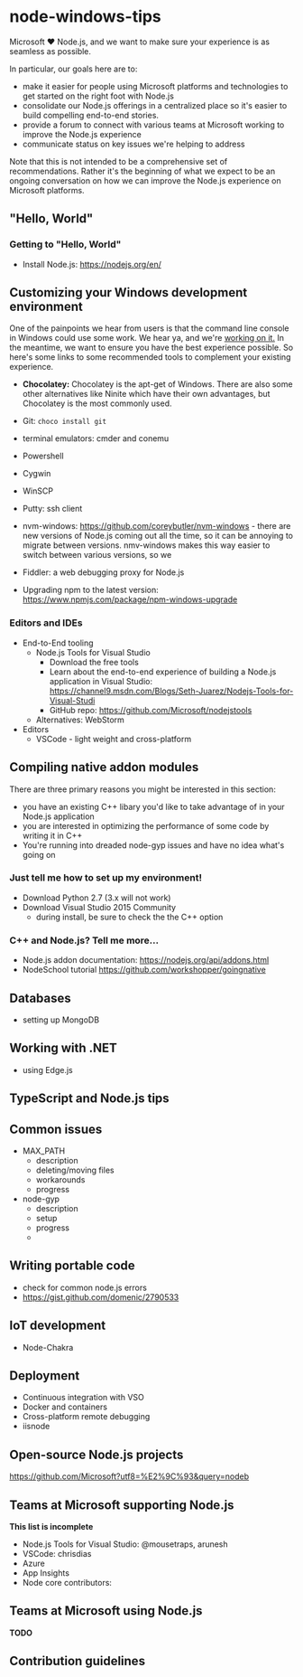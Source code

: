 # node-windows-tips
Microsoft :heart: Node.js, and we want to make sure your experience is as seamless as possible.

In particular, our goals here are to:
* make it easier for people using Microsoft platforms and technologies to get started on the right foot with Node.js
* consolidate our Node.js offerings in a centralized place so it's easier to build compelling end-to-end stories.
* provide a forum to connect with various teams at Microsoft working to improve the Node.js experience
* communicate status on key issues we're helping to address

Note that this is not intended to be a comprehensive set of recommendations. Rather it's the beginning of what we expect to be an ongoing conversation on how we can improve the Node.js experience on Microsoft platforms.

## "Hello, World"
### Getting to "Hello, World"
* Install Node.js: https://nodejs.org/en/

## Customizing your Windows development environment
One of the painpoints we hear from users is that the command line console in Windows could use some work. We hear ya, and we're [working on it.](https://wpdev.uservoice.com/forums/266908) In the meantime, we want to ensure you have the best experience possible. So here's some links to some recommended tools to complement your existing experience.

* **Chocolatey:** Chocolatey is the apt-get of Windows. There are also some other alternatives like Ninite which have their own advantages, but Chocolatey is the most commonly used. 

* Git: `choco install git`
* terminal emulators: cmder and conemu
* Powershell
* Cygwin
* WinSCP
* Putty: ssh client
* nvm-windows: https://github.com/coreybutler/nvm-windows - there are new versions of Node.js coming out all the time, so it can be annoying to migrate between versions. nmv-windows makes this way easier to switch between various versions, so we 
* Fiddler: a web debugging proxy for Node.js
* Upgrading npm to the latest version: https://www.npmjs.com/package/npm-windows-upgrade

### Editors and IDEs
  * End-to-End tooling
    * Node.js Tools for Visual Studio
      * Download the free tools
      * Learn about the end-to-end experience of building a Node.js application in Visual Studio: https://channel9.msdn.com/Blogs/Seth-Juarez/Nodejs-Tools-for-Visual-Studi
      * GitHub repo: https://github.com/Microsoft/nodejstools
    * Alternatives: WebStorm
  * Editors
    * VSCode - light weight and cross-platform

## Compiling native addon modules
There are three primary reasons you might be interested in this section: 
* you have an existing C++ libary you'd like to take advantage of in your Node.js application
* you are interested in optimizing the performance of some code by writing it in C++
* You're running into dreaded node-gyp issues and have no idea what's going on

### Just tell me how to set up my environment!
* Download Python 2.7 (3.x will not work)
* Download Visual Studio 2015 Community
  * during install, be sure to check the the C++ option

### C++ and Node.js? Tell me more...
* Node.js addon documentation: https://nodejs.org/api/addons.html
* NodeSchool tutorial https://github.com/workshopper/goingnative

## Databases
* setting up MongoDB

## Working with .NET
* using Edge.js

## TypeScript and Node.js tips

## Common issues
* MAX_PATH
  * description 
  * deleting/moving files
  * workarounds
  * progress
* node-gyp
  * description
  * setup
  * progress
  * 
  
## Writing portable code
* check for common node.js errors
* https://gist.github.com/domenic/2790533

## IoT development
* Node-Chakra

## Deployment
* Continuous integration with VSO
* Docker and containers
* Cross-platform remote debugging
* iisnode

## Open-source Node.js projects
https://github.com/Microsoft?utf8=%E2%9C%93&query=nodeb

## Teams at Microsoft supporting Node.js
**This list is incomplete**
* Node.js Tools for Visual Studio: @mousetraps, arunesh
* VSCode: chrisdias
* Azure
* App Insights
* Node core contributors: 

## Teams at Microsoft using Node.js
**TODO**

## Contribution guidelines

